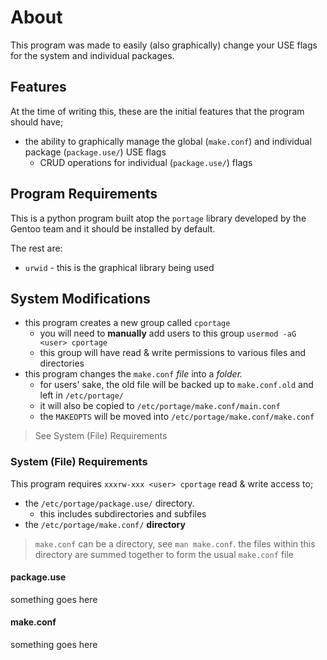 # About

This program was made to easily (also graphically) change your USE flags for the system and individual packages.

## Features

At the time of writing this, these are the initial features that the program should have;

- the ability to graphically manage the global (`make.conf`) and individual package (`package.use/`) USE flags
	- CRUD operations for individual (`package.use/`) flags

## Program Requirements

This is a python program built atop the `portage` library developed by the Gentoo team and it should be installed by default.

The rest are:

- `urwid` - this is the graphical library being used

## System Modifications

- this program creates a new group called `cportage`
	- you will need to **manually** add users to this group `usermod -aG <user> cportage`
	- this group will have read & write permissions to various files and directories
- this program changes the `make.conf` *file* into a *folder.*
	- for users' sake, the old file will be backed up to `make.conf.old` and left in `/etc/portage/`
	- it will also be copied to `/etc/portage/make.conf/main.conf`
	- the `MAKEOPTS` will be moved into `/etc/portage/make.conf/make.conf`

> See System (File) Requirements

### System (File) Requirements

This program requires `xxxrw-xxx <user> cportage` read & write access to;

- the `/etc/portage/package.use/` directory.
	- this includes subdirectories and subfiles
- the `/etc/portage/make.conf/` **directory**

> `make.conf` can be a directory, see `man make.conf`.
> the files within this directory are summed together to form the usual `make.conf` file

#### package.use

something goes here

#### make.conf

something goes here

